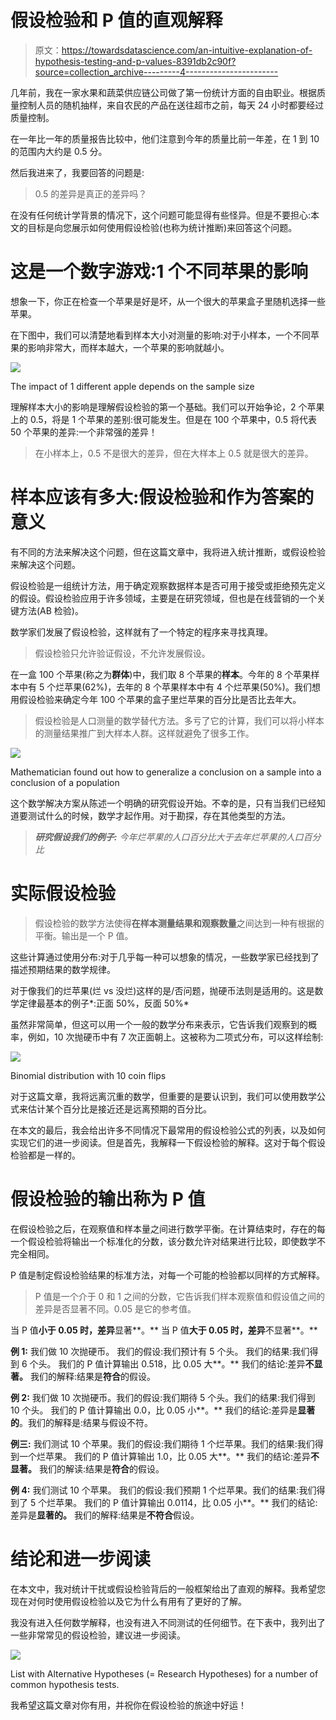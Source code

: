 # 假设检验和 P 值的直观解释

> 原文：<https://towardsdatascience.com/an-intuitive-explanation-of-hypothesis-testing-and-p-values-8391db2c90f?source=collection_archive---------4----------------------->

几年前，我在一家水果和蔬菜供应链公司做了第一份统计方面的自由职业。根据质量控制人员的随机抽样，来自农民的产品在送往超市之前，每天 24 小时都要经过质量控制。

在一年比一年的质量报告比较中，他们注意到今年的质量比前一年差，在 1 到 10 的范围内大约是 0.5 分。

然后我进来了，我要回答的问题是:

> 0.5 的差异是真正的差异吗？

在没有任何统计学背景的情况下，这个问题可能显得有些怪异。但是不要担心:本文的目标是向您展示如何使用假设检验(也称为统计推断)来回答这个问题。

# 这是一个数字游戏:1 个不同苹果的影响

想象一下，你正在检查一个苹果是好是坏，从一个很大的苹果盒子里随机选择一些苹果。

在下图中，我们可以清楚地看到样本大小对测量的影响:对于小样本，一个不同苹果的影响非常大，而样本越大，一个苹果的影响就越小。

![](img/6967d550f65adaab02e2d0551bd5aae7.png)

The impact of 1 different apple depends on the sample size

理解样本大小的影响是理解假设检验的第一个基础。我们可以开始争论，2 个苹果上的 0.5，将是 1 个苹果的差别:很可能发生。但是在 100 个苹果中，0.5 将代表 50 个苹果的差异:一个非常强的差异！

> 在小样本上，0.5 不是很大的差异，但在大样本上 0.5 就是很大的差异。

# 样本应该有多大:假设检验和作为答案的意义

有不同的方法来解决这个问题，但在这篇文章中，我将进入统计推断，或假设检验来解决这个问题。

假设检验是一组统计方法，用于确定观察数据样本是否可用于接受或拒绝预先定义的假设。假设检验应用于许多领域，主要是在研究领域，但也是在线营销的一个关键方法(AB 检验)。

数学家们发展了假设检验，这样就有了一个特定的程序来寻找真理。

> 假设检验只允许验证假设，不允许发展假设。

在一盒 100 个苹果(称之为**群体**)中，我们取 8 个苹果的**样本**。今年的 8 个苹果样本中有 5 个烂苹果(62%)，去年的 8 个苹果样本中有 4 个烂苹果(50%)。我们想用假设检验来确定今年 100 个苹果的盒子里烂苹果的百分比是否比去年大。

> 假设检验是人口测量的数学替代方法。多亏了它的计算，我们可以将小样本的测量结果推广到大样本人群。这样就避免了很多工作。

![](img/a1c17962d891848a2ff70da5dd505763.png)

Mathematician found out how to generalize a conclusion on a sample into a conclusion of a population

这个数学解决方案从陈述一个明确的研究假设开始。不幸的是，只有当我们已经知道要测试什么的时候，数学才起作用。对于勘探，存在其他类型的方法。

> ***研究假设我们的例子:*** *今年烂苹果的人口百分比大于去年烂苹果的人口百分比*

# 实际假设检验

> 假设检验的数学方法使得**在样本测量结果和观察数量**之间达到一种有根据的平衡。输出是一个 P 值。

这些计算通过使用分布:对于几乎每一种可以想象的情况，一些数学家已经找到了描述预期结果的数学规律。

对于像我们的烂苹果(烂 vs 没烂)这样的是/否问题，抛硬币法则是适用的。这是数学定律最基本的例子*:正面 50%，反面 50%*

虽然非常简单，但这可以用一个一般的数学分布来表示，它告诉我们观察到的概率，例如，10 次抛硬币中有 7 次正面朝上。这被称为二项式分布，可以这样绘制:

![](img/6a1a3bfcd50b717cc4b25f63dd53147e.png)

Binomial distribution with 10 coin flips

对于这篇文章，我将远离沉重的数学，但重要的是要认识到，我们可以使用数学公式来估计某个百分比是接近还是远离预期的百分比。

在本文的最后，我会给出许多不同情况下最常用的假设检验公式的列表，以及如何实现它们的进一步阅读。但是首先，我解释一下假设检验的解释。这对于每个假设检验都是一样的。

# **假设检验的输出称为 P 值**

在假设检验之后，在观察值和样本量之间进行数学平衡。在计算结束时，存在的每一个假设检验将输出一个标准化的分数，该分数允许对结果进行比较，即使数学不完全相同。

P 值是制定假设检验结果的标准方法，对每一个可能的检验都以同样的方式解释。

> P 值是一个介于 0 和 1 之间的分数，它告诉我们样本观察值和假设值之间的差异是否显著不同。0.05 是它的参考值。

当 P 值**小于 0.05 时，差异**显著**。** 当 P 值**大于 0.05 时，差异**不显著**。**

**例 1:** 我们做 10 次抛硬币。
我们的假设:我们预计有 5 个头。
我们的结果:我们得到 6 个头。
我们的 P 值计算输出 0.518，比 0.05 大**。**
我们的结论:差异**不显著。** 我们的解释:结果是**符合**的假设。

**例 2:** 我们做 10 次抛硬币。我们的假设:我们期待 5 个头。我们的结果:我们得到 10 个头。
我们的 P 值计算输出 0.0，比 0.05 小**。**
我们的结论:差异是**显著的**。我们的解释是:结果与假设不符。

**例三:** 我们测试 10 个苹果。我们的假设:我们期待 1 个烂苹果。我们的结果:我们得到一个烂苹果。
我们的 P 值计算输出 1.0，比 0.05 大**。** 我们的结论:差异**不显著。** 我们的解读:结果是**符合**的假设。

**例 4:** 我们测试 10 个苹果。
我们的假设:我们预期 1 个烂苹果。我们的结果:我们得到了 5 个烂苹果。
我们的 P 值计算输出 0.0114，比 0.05 小**。**
我们的结论:差异是**显著的。**
我们的解释:结果是**不符合**假设。

# 结论和进一步阅读

在本文中，我对统计干扰或假设检验背后的一般框架给出了直观的解释。我希望您现在对何时使用假设检验以及它为什么有用有了更好的了解。

我没有进入任何数学解释，也没有进入不同测试的任何细节。在下表中，我列出了一些非常常见的假设检验，建议进一步阅读。

![](img/e7f630269474425b1e43adf7c6d8bd3c.png)

List with Alternative Hypotheses (= Research Hypotheses) for a number of common hypothesis tests.

我希望这篇文章对你有用，并祝你在假设检验的旅途中好运！